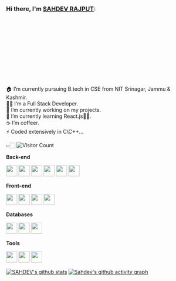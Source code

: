 ### Hi there, I'm [SAHDEV RAJPUT](https://github.com/Sahdev-rajput)<img src="https://media.giphy.com/media/hvRJCLFzcasrR4ia7z/giphy.gif" width="5%">


🏠 I’m currently pursuing B.tech in CSE from NIT Srinagar, Jammu & Kashmir. <br/>
👨‍💻 I’m a Full Stack Developer.<br/>
🔭 I’m currently working on my projects.<br/>
🌱 I’m currently learning React.js🤦‍♂.<br/>
☕️ I’m coffeer. <br/>
⚡ Coded extensively in C\C++...

👉🏻 ![Visitor Count](https://profile-counter.glitch.me/Sahdev-rajput/count.svg)

**Back-end**

<code><img height="30" src="https://raw.githubusercontent.com/dereknguyen269/dereknguyen269/master/images/ruby.png"></code>
<code><img height="30" src="https://www.google.com/imgres?imgurl=https%3A%2F%2Fmms.businesswire.com%2Fmedia%2F20230322005274%2Fen%2F761650%2F22%2Fpostman-logo-vert-2018.jpg&tbnid=fRy8UPzZJQoZnM&vet=12ahUKEwj4mruMw5f-AhVEJLcAHeDjBesQMygFegUIARDaAQ..i&imgrefurl=https%3A%2F%2Fwww.businesswire.com%2Fnews%2Fhome%2F20230322005274%2Fen%2FPostman-Makes-Building-Software-Accessible-to-All-Announces-Postman-Flows&docid=7e8Q7szM0UThiM&w=1024&h=512&q=postman%20api%20images&ved=2ahUKEwj4mruMw5f-AhVEJLcAHeDjBesQMygFegUIARDaAQ"></code>
<code><img height="30" src="https://raw.githubusercontent.com/dereknguyen269/dereknguyen269/master/images/nodejs.png"></code>
<code><img height="30" src="https://www.google.com/imgres?imgurl=https%3A%2F%2Fthumbs.dreamstime.com%2Fb%2Fejs-letter-initial-logo-design-vector-illustration-ejs-letter-initial-logo-design-vector-illustration-letter-initial-logo-design-236624861.jpg&tbnid=k2D3zo-xnPV26M&vet=12ahUKEwiYncSSwpf-AhV1xHMBHRVPCB8QMygIegUIARDuAQ..i&imgrefurl=https%3A%2F%2Fwww.dreamstime.com%2Fillustration%2Fejs.html&docid=OZgu_x5_9H38ZM&w=800&h=600&q=ejs%20image&ved=2ahUKEwiYncSSwpf-AhV1xHMBHRVPCB8QMygIegUIARDuAQ"></code>
<code><img height="30" src="https://www.google.com/imgres?imgurl=https%3A%2F%2Fimages.ctfassets.net%2F23aumh6u8s0i%2F6MQMwDdaUKU1w1uTWkkRZc%2Ffaca51a20b078f6bdb75b73502a92b15%2Fcybersecurity_finger&tbnid=9On2XqETZ6XFAM&vet=12ahUKEwiIjanAwpf-AhWL83MBHfFgBQ8QMygPegUIARDyAQ..i&imgrefurl=https%3A%2F%2Fauth0.com%2Fblog%2F3-critical-trends-in-biometric-authentication-in-2019%2F&docid=vDVbuw2KpIdPgM&w=1176&h=1056&q=authenication%20and%20security%20image&ved=2ahUKEwiIjanAwpf-AhWL83MBHfFgBQ8QMygPegUIARDyAQ"></code>
<code><img height="30" src="https://www.google.com/imgres?imgurl=https%3A%2F%2Fqph.cf2.quoracdn.net%2Fmain-qimg-0b80443be251e11df8d34cf0d57d851d&tbnid=jFqapTygGZ8ywM&vet=12ahUKEwjnnf_Ywpf-AhVlELcAHcOvD10QMygCegUIARDqAQ..i&imgrefurl=https%3A%2F%2Fwww.quora.com%2FHow-can-we-use-Express-JS-with-Node-JS&docid=T2zNbpxD7PbztM&w=602&h=425&q=express%20node%20js%5C%20image&ved=2ahUKEwjnnf_Ywpf-AhVlELcAHcOvD10QMygCegUIARDqAQ"></code>

**Front-end**

<code><img height="30" src="https://raw.githubusercontent.com/dereknguyen269/dereknguyen269/master/images/html.png"></code>
<code><img height="30" src="https://raw.githubusercontent.com/dereknguyen269/dereknguyen269/master/images/css3.png"></code>
<code><img height="30" src="https://raw.githubusercontent.com/dereknguyen269/dereknguyen269/master/images/js.png"></code>
<code><img height="30" src="https://raw.githubusercontent.com/dereknguyen269/dereknguyen269/master/images/reactjs.png"></code>

**Databases**

<code><img height="30" src="https://raw.githubusercontent.com/dereknguyen269/dereknguyen269/master/images/postgresql.png"></code>
<code><img height="30" src="https://raw.githubusercontent.com/dereknguyen269/dereknguyen269/master/images/mysql.svg"></code>
<code><img height="30" src="https://raw.githubusercontent.com/dereknguyen269/dereknguyen269/master/images/redis.png"></code>

**Tools**

<code><img height="30" src="https://raw.githubusercontent.com/dereknguyen269/dereknguyen269/master/images/docker.png"></code>
<code><img height="30" src="https://raw.githubusercontent.com/dereknguyen269/dereknguyen269/master/images/atom.png"></code>
<code><img height="30" src="https://raw.githubusercontent.com/dereknguyen269/dereknguyen269/master/images/vim.png"></code>

[![SAHDEV's github stats](https://github-readme-stats.vercel.app/api?username=Sahdev-rajput&show_icons=true&theme=merko)](https://github.com/Sahdev-rajput)
[![Sahdev's github activity graph](https://github-readme-activity-graph.cyclic.app/graph?username=Sahdev-rajput&bg_color=3ef40b&color=9e4c98&line=9e4c98&point=403d3d&area=true&hide_border=true)](https://github.com/ashutosh00710/github-readme-activity-graph)
